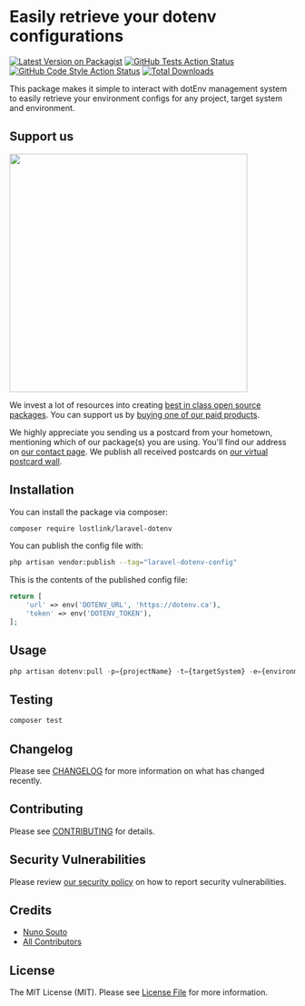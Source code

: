 # Easily retrieve your dotenv configurations

[![Latest Version on Packagist](https://img.shields.io/packagist/v/lostlink/laravel-dotenv.svg?style=flat-square)](https://packagist.org/packages/lostlink/laravel-dotenv)
[![GitHub Tests Action Status](https://img.shields.io/github/workflow/status/lostlink/laravel-dotenv/run-tests?label=tests)](https://github.com/lostlink/laravel-dotenv/actions?query=workflow%3Arun-tests+branch%3Amain)
[![GitHub Code Style Action Status](https://img.shields.io/github/workflow/status/lostlink/laravel-dotenv/Check%20&%20fix%20styling?label=code%20style)](https://github.com/lostlink/laravel-dotenv/actions?query=workflow%3A"Check+%26+fix+styling"+branch%3Amain)
[![Total Downloads](https://img.shields.io/packagist/dt/lostlink/laravel-dotenv.svg?style=flat-square)](https://packagist.org/packages/lostlink/laravel-dotenv)

This package makes it simple to interact with dotEnv management system to easily retrieve your environment configs for any project, target system and environment. 

## Support us

[<img src="https://github-ads.s3.eu-central-1.amazonaws.com/laravel-dotenv.jpg?t=1" width="419px" />](https://spatie.be/github-ad-click/laravel-dotenv)

We invest a lot of resources into creating [best in class open source packages](https://spatie.be/open-source). You can support us by [buying one of our paid products](https://spatie.be/open-source/support-us).

We highly appreciate you sending us a postcard from your hometown, mentioning which of our package(s) you are using. You'll find our address on [our contact page](https://spatie.be/about-us). We publish all received postcards on [our virtual postcard wall](https://spatie.be/open-source/postcards).

## Installation

You can install the package via composer:

```bash
composer require lostlink/laravel-dotenv
```

You can publish the config file with:

```bash
php artisan vendor:publish --tag="laravel-dotenv-config"
```

This is the contents of the published config file:

```php
return [
    'url' => env('DOTENV_URL', 'https://dotenv.ca'),
    'token' => env('DOTENV_TOKEN'),
];
```

## Usage

```php
php artisan dotenv:pull -p={projectName} -t={targetSystem} -e={environmentName}
```

## Testing

```bash
composer test
```

## Changelog

Please see [CHANGELOG](CHANGELOG.md) for more information on what has changed recently.

## Contributing

Please see [CONTRIBUTING](.github/CONTRIBUTING.md) for details.

## Security Vulnerabilities

Please review [our security policy](../../security/policy) on how to report security vulnerabilities.

## Credits

- [Nuno Souto](https://github.com/nsouto)
- [All Contributors](../../contributors)

## License

The MIT License (MIT). Please see [License File](LICENSE.md) for more information.
